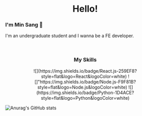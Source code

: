 <h1 align="center">Hello!</h1>

### I'm Min Sang 👋
I'm an undergraduate student and I wanna be a FE developer.
<br>
<br>
<br>

<h3 align="center">My Skills</h3>
<p align="center">
![](https://img.shields.io/badge/React.js-259EF8?style=flat&logo=React&logoColor=white) ![]"https://img.shields.io/badge/Node.js-F9F81B?style=flat&logo=Node.js&logoColor=white) ![](https://img.shields.io/badge/Python-1D4ACE?style=flat&logo=Python&logoColor=white)
</p>

![Anurag's GitHub stats](https://github-readme-stats.vercel.app/api?username=devminsang&show_icons=true&theme=swift)
